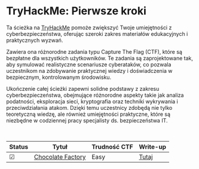# TryHackMe: Pierwsze kroki

Ta ścieżka na [TryHackMe](https://tryhackme.com) pomoże zwiększyć Twoje umiejętności z cyberbezpieczeństwa, oferując szeroki zakres materiałów edukacyjnych i praktycznych wyzwań.

Zawiera ona różnorodne zadania typu Capture The Flag (CTF), które są bezpłatne dla wszystkich użytkowników. Te zadania są zaprojektowane tak, aby symulować realistyczne scenariusze cyberataków, co pozwala uczestnikom na zdobywanie praktycznej wiedzy i doświadczenia w bezpiecznym, kontrolowanym środowisku.

Ukończenie całej ścieżki zapewni solidne podstawy z zakresu cyberbezpieczeństwa, obejmujące różnorodne aspekty takie jak analiza podatności, eksploracja sieci, kryptografia oraz techniki wykrywania i przeciwdziałania atakom. Dzięki temu uczestnicy zdobędą nie tylko teoretyczną wiedzę, ale również umiejętności praktyczne, które są niezbędne w codziennej pracy specjalisty ds. bezpieczeństwa IT.

<br/>

<!-- ☐ -->
<!-- ☑ -->

| Status | Tytuł                                                                         | Trudność CTF           | Write-up                                 |
| ---    | ---                                                                            | ---                 | ---                                      |
| ☑      | [Chocolate Factory](https://tryhackme.com/r/room/chocolatefactory)            | Easy                 | [Tutaj](ctf-writeups/TryHackMe/ChocolateFactory/README.md)                                         |
